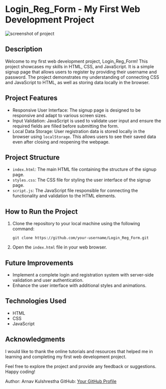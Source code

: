 # Login_Reg_Form - My First Web Development Project

![screenshot of project](https://github.com/Arnav2001/Login_Reg_Form/assets/68494838/32e2042e-b56d-4e79-84ea-793811279c4a)


## Description

Welcome to my first web development project, Login_Reg_Form! This project showcases my skills in HTML, CSS, and JavaScript. It is a simple signup page that allows users to register by providing their username and password. The project demonstrates my understanding of connecting CSS and JavaScript to HTML, as well as storing data locally in the browser.

## Project Features

- Responsive User Interface: The signup page is designed to be responsive and adapt to various screen sizes.
- Input Validation: JavaScript is used to validate user input and ensure the required fields are filled before submitting the form.
- Local Data Storage: User registration data is stored locally in the browser using `localStorage`. This allows users to see their saved data even after closing and reopening the webpage.

## Project Structure

- `index.html`: The main HTML file containing the structure of the signup page.
- `styles.css`: The CSS file for styling the user interface of the signup page.
- `script.js`: The JavaScript file responsible for connecting the functionality and validation to the HTML elements.

## How to Run the Project

1. Clone the repository to your local machine using the following command:
   ```
   git clone https://github.com/your-username/Login_Reg_Form.git
   ```

2. Open the `index.html` file in your web browser.

## Future Improvements

- Implement a complete login and registration system with server-side validation and user authentication.
- Enhance the user interface with additional styles and animations.

## Technologies Used

- HTML
- CSS
- JavaScript

## Acknowledgments

I would like to thank the online tutorials and resources that helped me in learning and completing my first web development project.

Feel free to explore the project and provide any feedback or suggestions. Happy coding!

Author: Arnav Kulshrestha
GitHub: [Your GitHub Profile](https://github.com/Arnav2001)
